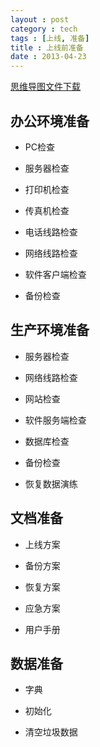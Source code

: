 ```yaml
---
layout : post
category : tech
tags : [上线, 准备]
title : 上线前准备
date : 2013-04-23
---
```

[思维导图文件下载](https://docs.google.com/file/d/0B1DrsqrLRzeISmFFR0Y0d3NvNG8/edit?usp=sharing)

## 办公环境准备


- PC检查


- 服务器检查


- 打印机检查


- 传真机检查


- 电话线路检查


- 网络线路检查


- 软件客户端检查


- 备份检查


## 生产环境准备


- 服务器检查


- 网络线路检查


- 网站检查


- 软件服务端检查


- 数据库检查


- 备份检查


- 恢复数据演练


## 文档准备


- 上线方案


- 备份方案


- 恢复方案


- 应急方案


- 用户手册


## 数据准备


- 字典


- 初始化


- 清空垃圾数据
